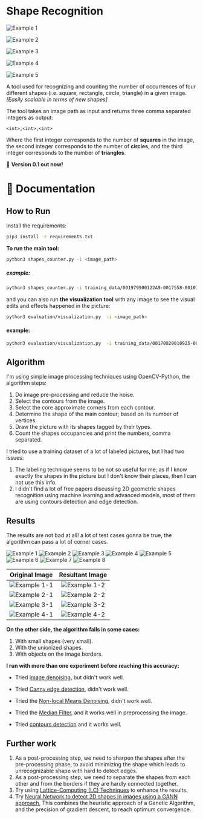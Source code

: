 # Shape Recognition

![Example 1](https://github.com/AbdelrahmanRadwan/object-detection/blob/master/results/example1.png  "Example 1")

![Example 2](https://github.com/AbdelrahmanRadwan/object-detection/blob/master/results/example2.png  "Example 2")

![Example 3](https://github.com/AbdelrahmanRadwan/object-detection/blob/master/results/example3.png  "Example 3")

![Example 4](https://github.com/AbdelrahmanRadwan/object-detection/blob/master/results/example4.png  "Example 4")

![Example 5](https://github.com/AbdelrahmanRadwan/object-detection/blob/master/results/example5.png  "Example 5")

A tool used for recognizing and counting the number of occurrences of four different shapes (i.e. square, rectangle, circle, triangle) in a given image. _[Easily scalable in terms of new shapes]_

The tool takes an image path as input and returns three comma separated integers as output:
```
<int>,<int>,<int>
```
Where the first integer corresponds to the number of **squares** in the image, the second integer corresponds to the number of **circles**, and the third integer corresponds to the number of **triangles**.

💫 **Version 0.1 out now!**
    
📖 Documentation
================

## How to Run

Install the requirements:
```bash
pip3 install -r requirements.txt 
```
**To run the main tool:**
```bash
python3 shapes_counter.py -i <image_path>
```

##### example:

```bash
python3 shapes_counter.py -i training_data/001979900122A9-0017558-00101E4-001F3DE-00118C8001FC1B0016C37.jpg
```
and you can also run **the visualization tool** with any image to see the visual edits and effects happened in the picture:
```bash
python3 evaluation/visualization.py  -i <image_path>
```

#### example:

```bash
python3 evaluation/visualization.py  -i training_data/00170820010925-001146F-0011FF9-001E987-0019C5D001A322001AEF8.jpg
```

## Algorithm

I'm using simple image processing techniques using OpenCV-Python, the algorithm steps:
1. Do image pre-processing and reduce the noise.
2. Select the contours from the image.
3. Select the core approximate corners from each contour.
4. Determine the shape of the main contour; based on its number of vertices.
5. Draw the picture with its shapes tagged by their types.
6. Count the shapes occupancies and print the numbers, comma separated.

I tried to use a training dataset of a lot of labeled pictures, but I had two issues:
1. The labeling technique seems to be not so useful for me; as if I know exactly the shapes in the picture but I don't know their places, then I can not use this info.
2. I didn't find a lot of free papers discussing 2D geometric shapes recognition using machine learning and advanced models, most of them are using contours detection and edge detection.
 
## Results

The results are not bad at all! a lot of test cases gonna be true, the algorithm can pass a lot of corner cases.

![Example 1](https://github.com/AbdelrahmanRadwan/object-detection/blob/master/results/1.png  "Example 1")  ![Example 2](https://github.com/AbdelrahmanRadwan/object-detection/blob/master/results/2.png  "Example 2")
![Example 3](https://github.com/AbdelrahmanRadwan/object-detection/blob/master/results/3.png  "Example 3")      ![Example 4](https://github.com/AbdelrahmanRadwan/object-detection/blob/master/results/4.png  "Example 4")
![Example 5](https://github.com/AbdelrahmanRadwan/object-detection/blob/master/results/5.png  "Example 5")   ![Example 6](https://github.com/AbdelrahmanRadwan/object-detection/blob/master/results/6.png  "Example 6")
![Example 7](https://github.com/AbdelrahmanRadwan/object-detection/blob/master/results/7.png  "Example 7")    ![Example 8](https://github.com/AbdelrahmanRadwan/object-detection/blob/master/results/8.png  "Example 8")


Original Image             |  Resultant Image
:-----------------------------------------------------------------------------------------------------------------------:|:-----------------------------------------------------------------------------------------------------------------------:
![Example 1-1](https://github.com/AbdelrahmanRadwan/object-detection/blob/master/results/compare1-1.png  "Example 1-1")  |  ![Example 1-2](https://github.com/AbdelrahmanRadwan/object-detection/blob/master/results/compare1-2.png  "Example 1-2")  
![Example 2-1](https://github.com/AbdelrahmanRadwan/object-detection/blob/master/results/compare2-1.png  "Example 2-1")  |  ![Example 2-2](https://github.com/AbdelrahmanRadwan/object-detection/blob/master/results/compare2-2.png  "Example 2-2")  
![Example 3-1](https://github.com/AbdelrahmanRadwan/object-detection/blob/master/results/compare3-1.png  "Example 3-1")  |  ![Example 3-2](https://github.com/AbdelrahmanRadwan/object-detection/blob/master/results/compare3-2.png  "Example 3-2")  
![Example 4-1](https://github.com/AbdelrahmanRadwan/object-detection/blob/master/results/compare4-1.png  "Example 4-1")  |  ![Example 4-2](https://github.com/AbdelrahmanRadwan/object-detection/blob/master/results/compare4-2.png  "Example 4-2")  



**On the other side, the algorithm fails in some cases:**
1. With small shapes (very small).
2. With the unionized shapes.
3. With objects on the image borders.

**I run with more than one experiment before reaching this accuracy:**

- Tried [image denoising](http://opencv-python-tutroals.readthedocs.io/en/latest/py_tutorials/py_photo/py_non_local_means/py_non_local_means.html), but didn't work well.

- Tried [Canny edge detection](http://opencv-python-tutroals.readthedocs.io/en/latest/py_tutorials/py_imgproc/py_canny/py_canny.html), didn't work well.

- Tried the [Non-local Means Denoising](http://www.bogotobogo.com/python/OpenCV_Python/python_opencv3_Image_Non-local_Means_Denoising_Algorithm_Noise_Reduction.php), didn't work well.

- Tried the [Median Filter](https://code.tutsplus.com/tutorials/image-filtering-in-python--cms-29202), and it works well in preprocessing the image.

- Tried [contours detection](https://www.youtube.com/watch?v=hrwsHlKqBRw) and it works well.


## Further work

1. As a post-processing step, we need to sharpen the shapes after the pre-processing phase, to avoid minimizing the shape which leads to unrecognizable shape with hard to detect edges.
2. As a post-processing step, we need to separate the shapes from each other and from the borders if they are hardly connected together.
3. Try using [Lattice-Computing (LC) Techniques](http://robotics.pme.duth.gr/amanatiadis/wp-content/uploads/2011/09/sj24KabPA43.pdf) to enhance the results.
4. Try [Neural Network to detect 2D shapes in images using a GANN approach](https://github.com/alexvlis/Shape-Recognition), This combines the heuristic approach of a Genetic Algorithm, and the precision of gradient descent, to reach optimum convergence.

